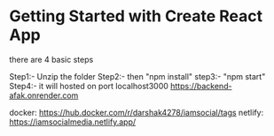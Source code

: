 # Getting Started with Create React App


there are 4 basic steps

Step1:- Unzip the folder
Step2:- then "npm install"
step3:- "npm start"
Step4:- it will hosted on port localhost3000
https://backend-afak.onrender.com

docker: https://hub.docker.com/r/darshak4278/iamsocial/tags
netlify: https://iamsocialmedia.netlify.app/




